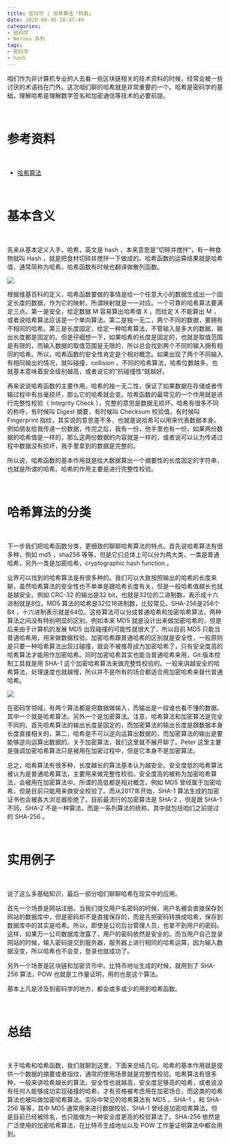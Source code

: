 ```yaml
---
title: 密码学 | 哈希算法「转载」
date: 2020-04-30 18:47:49
categories:
- 密码学
- Nervos 系列
tags:
- 密码学
- hash
---
```

咱们作为非计算机专业的人去看一些区块链相关的技术资料的时候，经常会被一些讨厌的术语挡在门外。这次咱们聊的哈希就是非常重要的一个。哈希是密码学的基础，理解哈希是理解数字签名和加密通信等技术的必要前提。

<!-- more -->

<br/>

# 参考资料

<br/>

- [哈希算法](https://learning.nervos.org/crypto-block/3-hash.html#%E5%9F%BA%E6%9C%AC%E5%90%AB%E4%B9%89)

<br/>

# 基本含义

<br/>

先来从基本定义入手。哈希，英文是 hash ，本来意思是”切碎并搅拌“，有一种食物就叫 Hash ，就是把食材切碎并搅拌一下做成的。哈希函数的运算结果就是哈希值，通常简称为哈希。哈希函数有时候也翻译做散列函数。

![](/images/cryptography/1_0.jpg)

根据维基百科的定义，哈希函数要做的事情是给一个任意大小的数据生成出一个固定长度的数据，作为它的映射。所谓映射就是一一对应。一个可靠的哈希算法要满足三点。第一是安全，给定数据 M 容易算出哈希值 X ，而给定 X 不能算出 M ，或者说哈希算法应该是一个单向算法。第二是独一无二，两个不同的数据，要拥有不相同的哈希。第三是长度固定，给定一种哈希算法，不管输入是多大的数据，输出长度都是固定的。但是仔细想一下，如果哈希的长度是固定的，也就是取值范围是有限的，而输入数据的取值范围是无限的，所以总会找到两个不同的输入拥有相同的哈希。所以，哈希函数的安全性肯定是个相对概念。如果出现了两个不同输入有相同输出的情况，就叫碰撞，collision 。不同的哈希算法，哈希位数越多，也就基本意味着安全级别越高，或者说它的”抗碰撞性“就越好。

再来说说哈希函数的主要作用。哈希的独一无二性，保证了如果数据在存储或者传输过程中有丝毫损坏，那么它的哈希就会变。哈希函数的最常见的一个作用就是进行完整性校验（ Integrity Check ），完整的意思是数据无损坏。哈希有很多不同的称呼，有时候叫 Digest 摘要，有时候叫 Checksum 校验值，有时候叫 Fingerprint 指纹，其实说的意思差不多，也就是说哈希可以用来代表数据本身。例如朋友给我传递一份数据，传完之后，我有一份，他手里也有一份，如果两份数据的哈希值是一样的，那么这两份数据的内容就是一样的，或者说可以认为传递过程中数据没有损坏，我手里拿到的数据是完整的。

所以说，哈希函数的基本作用就是给大数据算出一个摘要性的长度固定的字符串，也就是所谓的哈希。哈希的作用主要是进行完整性校验。

<br/>

# 哈希算法的分类

<br/>

下一步我们把哈希函数分类，更细致的聊聊哈希算法的特点。首先说哈希算法有很多种，例如 md5 ，sha256 等等，但是它们总体上可以分为两大类，一类是普通哈希，另外一类是加密哈希，cryptographic hash function 。

业界可以找到的哈希算法是有很多种的。我们可以大致按照输出的哈希的长度来聊，虽然哈希算法的安全性也不单单是跟哈希长度有关，但是一般哈希值越长也就是越安全。例如 CRC-32 的输出是32 bit，也就是32位的二进制数，表示成十六进制就是8位。MD5 算法的哈希是32位16进制数，比较常见。SHA-256是256个 Bit ，十六进制表示就是64位。这些算法可以分成普通哈希和加密哈希算法，两种算法之间没有特别明显的区别。例如本来 MD5 就是设计出来做加密哈希的，但是后来由于计算机的发展 MD5 出现碰撞的可能性就很大了，所以目前 MD5 只能当普通哈希用，用来做数据校验。加密哈希跟普通哈希的区别就是安全性，一般原则是只要一种哈希算法出现过碰撞，就会不被推荐成为加密哈希了，只有安全度高的哈希算法才能用作加密哈希。同时加密哈希其实也能当普通哈希来用，Git 版本控制工具就是用 SHA-1 这个加密哈希算法来做完整性校验的。一般来讲越安全的哈希算法，处理速度也就越慢，所以并不是所有的场合都适合用加密哈希来替代普通哈希。

![](/images/cryptography/1_1.jpg)

在密码学领域，有两个算法都是把数据做输入，而输出是一段谁也看不懂的数据。其中一个就是哈希算法，另外一个是加密算法。注意，哈希算法和加密算法是完全不同的。首先哈希算法的输出长度是固定的，而加密算法的输出长度是跟数据本身长度直接相关的，第二，哈希是不可以逆向运算出数据的，而加密算法的输出是要能够逆向运算出数据的。关于加密算法，我们这里就不展开聊了。Peter 这里主要是强调加密哈希算法只是被用在加密过程中，但是它本身不是加密算法。

总之，哈希算法有很多种，长度越长的算法基本认为越安全。安全度低的哈希算法被认为是普通哈希算法，主要用来做完整性校验。安全度高的被称为加密哈希算法，会被用在加密算法中。所谓的高低都是相对概念，例如 MD5 曾经属于加密哈希，但是目前只能用来做安全校验了。而从2017年开始，SHA-1 算法生成的加密证书也会被各大浏览器拒绝了。目前最流行的加密算法是 SHA-2 ，但是跟 SHA-1 不同，SHA-2 不是一种算法，而是一系列算法的统称，其中就包括咱们之前提过的 SHA-256 。

<br/>

# 实用例子

<br/>

说了这么多基础知识，最后一部分咱们聊聊哈希在现实中的应用。

首先一个场景是网站注册。当我们提交用户名密码的时候，用户名被会直接保存到网站的数据库中，但是密码却不是直接保存的，而是先把密码转换成哈希，保存到数据库中的其实是哈希。所以，即使是公司后台管理人员，也拿不到用户的密码。这样，如果万一公司数据库泄露了，用户的密码依然是安全的。而当用户自己登录网站的时候，输入密码提交到服务器，服务器上进行相同的哈希运算，因为输入数据没变，所以哈希也不会变，登录也就成功了。

另外一个场景是区块链和加密货币中。比特币地址生成的时候，就用到了 SHA-256 算法，POW 也就是工作量证明，用的也是这个算法。

基本上凡是涉及到密码学的地方，都会或多或少的用到哈希函数。

<br/>

# 总结

<br/>

关于哈希和哈希函数，我们就聊到这里，下面来总结几句。哈希的基本作用就是提供一个数据的摘要或者指纹，通常的使用场景就是完整性校验。哈希算法有很多种，一般来讲哈希越长的算法，安全性也就越高，安全度足够高的哈希，或者说没有任何人能够成功实现碰撞的哈希，才有资格被考虑用在加密场合，而这类的哈希算法也被叫做加密哈希算法。实际中常见的哈希算法有 MD5 ，SHA-1 ，和 SHA-256 等等，其中 MD5 通常用来进行数据校验，SHA-1 曾经是加密哈希算法，但是目前已经被除名，也只能做为一种安全度更高的校验算法了。SHA-256 依然是广泛使用的加密哈希算法，在比特币生成地址以及 POW 工作量证明算法中都会用到。